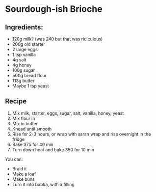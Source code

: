 # Sourdough-ish Brioche
## Ingredients: 

* 120g milk? (was 240 but that was ridiculous)
* 200g old starter
* 2 large eggs
* 1 tsp vanilla
* 4g salt
* 4g honey
* 100g sugar
* 500g bread flour
* 113g butter
* Maybe 1 tsp yeast

## Recipe

1. Mix milk, starter, eggs, sugar, salt, vanilla, honey, yeast
2. Mix flour in
3. Mix in butter
4. Knead until smooth
5. Rise for 2-3 hours, or wrap with saran wrap and rise overnight in the fridge
6. Bake 375 for 40 min
7. Turn down heat and bake 350 for 10 min

You can: 
* Braid it 
* Make a loaf
* Make buns
* Turn it into babka, with a filling